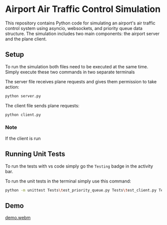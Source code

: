 # Airport Air Traffic Control Simulation

This repository contains Python code for simulating an airport's air traffic control system using asyncio, websockets, and priority queue data structure. The simulation includes two main components: the airport server and the plane client.


## Setup

To run the simulation both files need to be executed at the same time. 
Simply execute these two commands in two separate terminals

The server file receives plane requests and gives them permission to take action:
```bash
python server.py

```
The client file sends plane requests:
```bash
python client.py
```
### Note

If the client is run 



## Running Unit Tests
To run the tests with vs code simply go the `Testing` badge in the activity bar.

To run the unit tests in the terminal simply use this command:

```bash
python -m unittest Tests\test_priority_queue.py Tests\test_client.py Tests\test_server.py     
```

## Demo

[demo.webm](https://github.com/SpyrosMitsis/data_structure_assigment_1/assets/66162195/720bba87-9ff5-49ed-bde0-869b15fe8c91)
